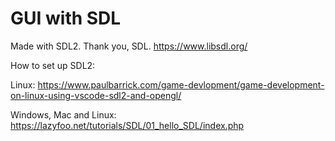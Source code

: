# GUI with SDL
Made with SDL2.
Thank you, SDL. https://www.libsdl.org/

How to set up SDL2:

Linux: https://www.paulbarrick.com/game-devlopment/game-development-on-linux-using-vscode-sdl2-and-opengl/

Windows, Mac and Linux: https://lazyfoo.net/tutorials/SDL/01_hello_SDL/index.php
